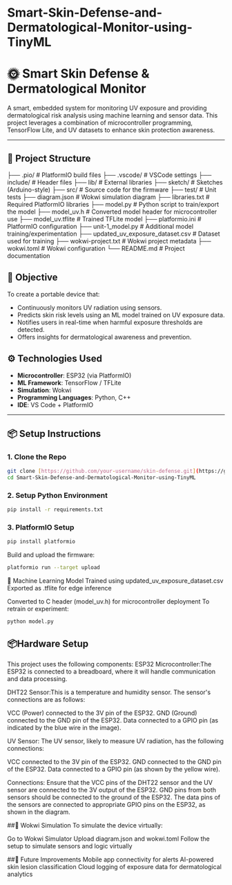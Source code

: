 # Smart-Skin-Defense-and-Dermatological-Monitor-using-TinyML
# 🌞 Smart Skin Defense & Dermatological Monitor

A smart, embedded system for monitoring UV exposure and providing dermatological risk analysis using machine learning and sensor data. This project leverages a combination of microcontroller programming, TensorFlow Lite, and UV datasets to enhance skin protection awareness.

---

## 📁 Project Structure
├── .pio/                          # PlatformIO build files
├── .vscode/                       # VSCode settings
├── include/                       # Header files
├── lib/                           # External libraries
├── sketch/                        # Sketches (Arduino-style)
├── src/                           # Source code for the firmware
├── test/                          # Unit tests
├── diagram.json                   # Wokwi simulation diagram
├── libraries.txt                  # Required PlatformIO libraries
├── model.py                       # Python script to train/export the model
├── model_uv.h                     # Converted model header for microcontroller use
├── model_uv.tflite                # Trained TFLite model
├── platformio.ini                 # PlatformIO configuration
├── unit-1_model.py                # Additional model training/experimentation
├── updated_uv_exposure_dataset.csv  # Dataset used for training
├── wokwi-project.txt              # Wokwi project metadata
├── wokwi.toml                     # Wokwi configuration
└── README.md                      # Project documentation


## 🎯 Objective

To create a portable device that:

- Continuously monitors UV radiation using sensors.
- Predicts skin risk levels using an ML model trained on UV exposure data.
- Notifies users in real-time when harmful exposure thresholds are detected.
- Offers insights for dermatological awareness and prevention.


## ⚙️ Technologies Used

- **Microcontroller**: ESP32 (via PlatformIO)
- **ML Framework**: TensorFlow / TFLite
- **Simulation**: Wokwi
- **Programming Languages**: Python, C++
- **IDE**: VS Code + PlatformIO

---

## 📦 Setup Instructions

### 1. Clone the Repo
```bash
git clone [https://github.com/your-username/skin-defense.git](https://github.com/Okay002/Smart-Skin-Defense-and-Dermatological-Monitor-using-TinyML.git)
cd Smart-Skin-Defense-and-Dermatological-Monitor-using-TinyML
```

### 2. Setup Python Environment
```bash
pip install -r requirements.txt
```

### 3. PlatformIO Setup
```bash
pip install platformio
```
Build and upload the firmware:
```bash
platformio run --target upload
```

🧠 Machine Learning Model
Trained using updated_uv_exposure_dataset.csv
Exported as .tflite for edge inference

Converted to C header (model_uv.h) for microcontroller deployment
To retrain or experiment:
```bash
python model.py
```

## 📦Hardware Setup
This project uses the following components:
ESP32 Microcontroller:The ESP32 is connected to a breadboard, where it will handle communication and data processing.

DHT22 Sensor:This is a temperature and humidity sensor. The sensor's connections are as follows:

VCC (Power) connected to the 3V pin of the ESP32.
GND (Ground) connected to the GND pin of the ESP32.
Data connected to a GPIO pin (as indicated by the blue wire in the image).

UV Sensor: The UV sensor, likely to measure UV radiation, has the following connections:

VCC connected to the 3V pin of the ESP32.
GND connected to the GND pin of the ESP32.
Data connected to a GPIO pin (as shown by the yellow wire).

Connections:
Ensure that the VCC pins of the DHT22 sensor and the UV sensor are connected to the 3V output of the ESP32.
GND pins from both sensors should be connected to the ground of the ESP32.
The data pins of the sensors are connected to appropriate GPIO pins on the ESP32, as shown in the diagram.

##🧪 Wokwi Simulation
To simulate the device virtually:

Go to Wokwi Simulator
Upload diagram.json and wokwi.toml
Follow the setup to simulate sensors and logic virtually


##🚀 Future Improvements
Mobile app connectivity for alerts
AI-powered skin lesion classification
Cloud logging of exposure data for dermatological analytics









